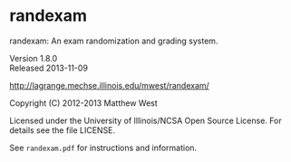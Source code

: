 
randexam
========

randexam: An exam randomization and grading system.

Version 1.8.0  
Released 2013-11-09

<http://lagrange.mechse.illinois.edu/mwest/randexam/>

Copyright (C) 2012-2013 Matthew West

Licensed under the University of Illinois/NCSA Open Source
License. For details see the file LICENSE.

See `randexam.pdf` for instructions and information.
